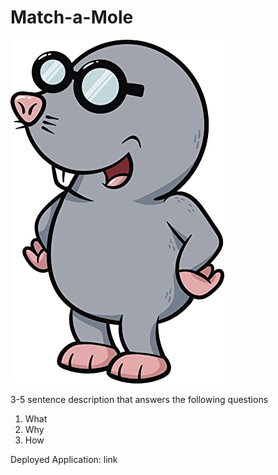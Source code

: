 # Match-a-Mole

![alt tag](./assets/img/geeky_mole.jpg)

3-5 sentence description that answers the following questions

1. What
2. Why
3. How

Deployed Application: link
